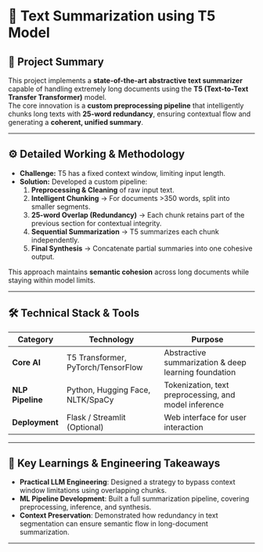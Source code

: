 # 📌 Text Summarization using T5 Model

## 🚀 Project Summary
This project implements a **state-of-the-art abstractive text summarizer** capable of handling extremely long documents using the **T5 (Text-to-Text Transfer Transformer)** model.  
The core innovation is a **custom preprocessing pipeline** that intelligently chunks long texts with **25-word redundancy**, ensuring contextual flow and generating a **coherent, unified summary**.

---

## ⚙️ Detailed Working & Methodology
- **Challenge:** T5 has a fixed context window, limiting input length.  
- **Solution:** Developed a custom pipeline:
  1. **Preprocessing & Cleaning** of raw input text.  
  2. **Intelligent Chunking** → For documents >350 words, split into smaller segments.  
  3. **25-word Overlap (Redundancy)** → Each chunk retains part of the previous section for contextual integrity.  
  4. **Sequential Summarization** → T5 summarizes each chunk independently.  
  5. **Final Synthesis** → Concatenate partial summaries into one cohesive output.  

This approach maintains **semantic cohesion** across long documents while staying within model limits.

---

## 🛠️ Technical Stack & Tools

| Category        | Technology                           | Purpose                                                 |
|-----------------|--------------------------------------|---------------------------------------------------------|
| **Core AI**     | T5 Transformer, PyTorch/TensorFlow   | Abstractive summarization & deep learning foundation    |
| **NLP Pipeline**| Python, Hugging Face, NLTK/SpaCy     | Tokenization, text preprocessing, and model inference   |
| **Deployment**  | Flask / Streamlit (Optional)         | Web interface for user interaction                      |

---

## 🎯 Key Learnings & Engineering Takeaways
- **Practical LLM Engineering**: Designed a strategy to bypass context window limitations using overlapping chunks.  
- **ML Pipeline Development**: Built a full summarization pipeline, covering preprocessing, inference, and synthesis.  
- **Context Preservation**: Demonstrated how redundancy in text segmentation can ensure semantic flow in long-document summarization.  

---
